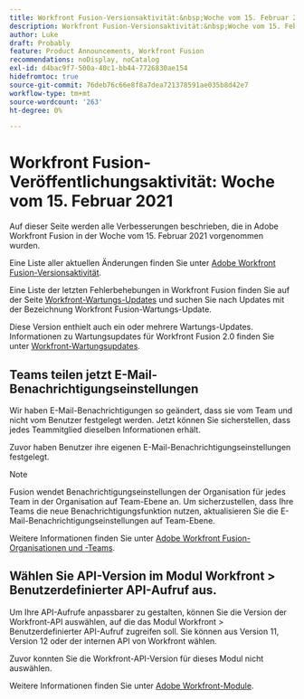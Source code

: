 ```yaml
---
title: Workfront Fusion-Versionsaktivität:&nbsp;Woche vom 15. Februar 2021
description: Workfront Fusion-Versionsaktivität:&nbsp;Woche vom 15. Februar 2021
author: Luke
draft: Probably
feature: Product Announcements, Workfront Fusion
recommendations: noDisplay, noCatalog
exl-id: d4bac9f7-500a-40c1-bb44-7726830ae154
hidefromtoc: true
source-git-commit: 76deb76c66e8f8a7dea721378591ae035b8d42e7
workflow-type: tm+mt
source-wordcount: '263'
ht-degree: 0%

---
```


# Workfront Fusion-Veröffentlichungsaktivität: Woche vom 15. Februar 2021

Auf dieser Seite werden alle Verbesserungen beschrieben, die in Adobe Workfront Fusion in der Woche vom 15. Februar 2021 vorgenommen wurden.

Eine Liste aller aktuellen Änderungen finden Sie unter [Adobe Workfront Fusion-Versionsaktivität](../../../product-announcements/product-releases/fusion-release-activity/fusion-release-activity.md).

Eine Liste der letzten Fehlerbehebungen in Workfront Fusion finden Sie auf der Seite [Workfront-Wartungs-Updates](https://experienceleague.adobe.com/docs/workfront-known-issues/releases/current-updates.html) und suchen Sie nach Updates mit der Bezeichnung Workfront Fusion-Wartungs-Update.

Diese Version enthielt auch ein oder mehrere Wartungs-Updates. Informationen zu Wartungsupdates für Workfront Fusion 2.0 finden Sie unter [Workfront-Wartungsupdates](https://experienceleague.adobe.com/docs/workfront-known-issues/releases/current-updates.html).

## Teams teilen jetzt E-Mail-Benachrichtigungseinstellungen

Wir haben E-Mail-Benachrichtigungen so geändert, dass sie vom Team und nicht vom Benutzer festgelegt werden. Jetzt können Sie sicherstellen, dass jedes Teammitglied dieselben Informationen erhält.

Zuvor haben Benutzer ihre eigenen E-Mail-Benachrichtigungseinstellungen festgelegt.

>[!NOTE]
>
>Fusion wendet Benachrichtigungseinstellungen der Organisation für jedes Team in der Organisation auf Team-Ebene an. Um sicherzustellen, dass Ihre Teams die neue Benachrichtigungsfunktion nutzen, aktualisieren Sie die E-Mail-Benachrichtigungseinstellungen auf Team-Ebene.

Weitere Informationen finden Sie unter [Adobe Workfront Fusion-Organisationen und -Teams](../../../workfront-fusion/organizations/organizations-and-teams.md).

## Wählen Sie API-Version im Modul Workfront > Benutzerdefinierter API-Aufruf aus.

Um Ihre API-Aufrufe anpassbarer zu gestalten, können Sie die Version der Workfront-API auswählen, auf die das Modul Workfront > Benutzerdefinierter API-Aufruf zugreifen soll. Sie können aus Version 11, Version 12 oder der internen API von Workfront wählen.

Zuvor konnten Sie die Workfront-API-Version für dieses Modul nicht auswählen.

Weitere Informationen finden Sie unter [Adobe Workfront-Module](../../../workfront-fusion/apps-and-their-modules/workfront-modules.md).
